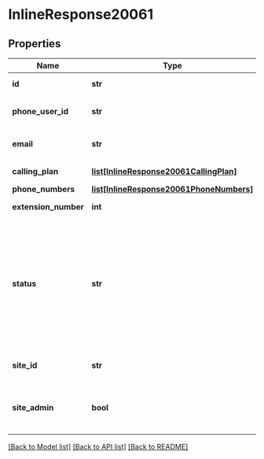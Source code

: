 # InlineResponse20061

## Properties
Name | Type | Description | Notes
------------ | ------------- | ------------- | -------------
**id** | **str** | Zoom User Id. | [optional] 
**phone_user_id** | **str** | Zoom Phone User Id. | [optional] 
**email** | **str** | Email address of the user. | [optional] 
**calling_plan** | [**list[InlineResponse20061CallingPlan]**](InlineResponse20061CallingPlan.md) | Calling Plan of the user | [optional] 
**phone_numbers** | [**list[InlineResponse20061PhoneNumbers]**](InlineResponse20061PhoneNumbers.md) |  | [optional] 
**extension_number** | **int** | Extension number | [optional] 
**status** | **str** | The status of the user.&lt;br&gt; &#x60;activate&#x60;: An active user. &lt;br&gt; &#x60;deactivate&#x60;: User has been deactivated from the ZoomPhone system. | [optional] 
**site_id** | **str** | Unique Identifier for a [site](https://support.zoom.us/hc/en-us/articles/360020809672). | [optional] 
**site_admin** | **bool** | Indicates whether the user is a [site admin](https://support.zoom.us/hc/en-us/articles/360042099012) or not. | [optional] 

[[Back to Model list]](../README.md#documentation-for-models) [[Back to API list]](../README.md#documentation-for-api-endpoints) [[Back to README]](../README.md)

